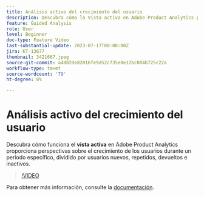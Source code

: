 ```yaml
---
title: Análisis activo del crecimiento del usuario
description: Descubra cómo la Vista activa en Adobe Product Analytics proporciona perspectivas sobre el crecimiento de los usuarios durante un período específico, dividido por usuarios nuevos, repetidos, devueltos e inactivos.
feature: Guided Analysis
role: User
level: Beginner
doc-type: Feature Video
last-substantial-update: 2023-07-17T00:00:00Z
jira: KT-13677
thumbnail: 3421667.jpeg
source-git-commit: a4882de82016fe9d52c735e0e12bc084b725c22a
workflow-type: tm+mt
source-wordcount: '79'
ht-degree: 8%

---
```



# Análisis activo del crecimiento del usuario

Descubra cómo funciona el **vista activa** en Adobe Product Analytics proporciona perspectivas sobre el crecimiento de los usuarios durante un periodo específico, dividido por usuarios nuevos, repetidos, devueltos e inactivos.

>[!VIDEO](https://video.tv.adobe.com/v/3421667/?learn=on)

Para obtener más información, consulte la [documentación](https://experienceleague.adobe.com/docs/analytics-platform/using/guided-analysis/user-growth/active.html).
